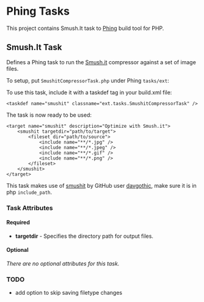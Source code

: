 # Phing Tasks

This project contains Smush.It task to [Phing](http://phing.info) build tool for PHP.

## Smush.It Task

Defines a Phing task to run the [Smush.it](http://www.smushit.com/ysmush.it/) compressor against a set of image files.

To setup, put `SmushitCompressorTask.php` under Phing `tasks/ext`:

To use this task, include it with a taskdef tag in your build.xml file:

    <taskdef name="smushit" classname="ext.tasks.SmushitCompressorTask" />

The task is now ready to be used:

    <target name="smushit" description="Optimize with Smush.it">
        <smushit targetdir="path/to/target">
            <fileset dir="path/to/source">
                <include name="**/*.jpg" />
                <include name="**/*.jpeg" />
                <include name="**/*.gif" />
                <include name="**/*.png" />
            </fileset>
        </smushit>
    </target>

This task makes use of [smushit](https://github.com/davgothic/SmushIt) by
GitHub user [davgothic](https://github.com/davgothic), make sure it is in php `include_path`.

### Task Attributes

#### Required
 - **targetdir** - Specifies the directory path for output files.

#### Optional
_There are no optional attributes for this task._


### TODO

 - add option to skip saving filetype changes
